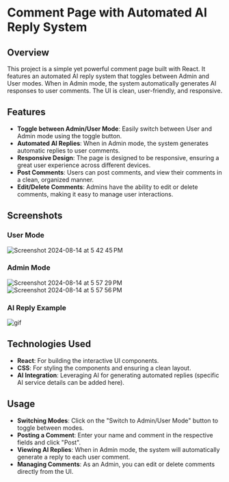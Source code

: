 # Comment Page with Automated AI Reply System

## Overview

This project is a simple yet powerful comment page built with React. It features an automated AI reply system that toggles between Admin and User modes. When in Admin mode, the system automatically generates AI responses to user comments. The UI is clean, user-friendly, and responsive.

## Features

- **Toggle between Admin/User Mode**: Easily switch between User and Admin mode using the toggle button.
- **Automated AI Replies**: When in Admin mode, the system generates automatic replies to user comments.
- **Responsive Design**: The page is designed to be responsive, ensuring a great user experience across different devices.
- **Post Comments**: Users can post comments, and view their comments in a clean, organized manner.
- **Edit/Delete Comments**: Admins have the ability to edit or delete comments, making it easy to manage user interactions.

## Screenshots

### User Mode
![Screenshot 2024-08-14 at 5 42 45 PM](https://github.com/user-attachments/assets/8175abc2-df30-4988-9fda-45238d47663a)


### Admin Mode
![Screenshot 2024-08-14 at 5 57 29 PM](https://github.com/user-attachments/assets/71cf855d-cd56-4763-9ba6-dc5c3b64ebc9)
![Screenshot 2024-08-14 at 5 57 56 PM](https://github.com/user-attachments/assets/f57cc728-5b5d-47d1-9339-2f49496032e5)


### AI Reply Example
![gif](https://github.com/user-attachments/assets/e2f41ba2-e8be-4ef2-8b55-7c8e9476da7e)


## Technologies Used

- **React**: For building the interactive UI components.
- **CSS**: For styling the components and ensuring a clean layout.
- **AI Integration**: Leveraging AI for generating automated replies (specific AI service details can be added here).

## Usage
- **Switching Modes**: Click on the "Switch to Admin/User Mode" button to toggle between modes.
- **Posting a Comment**: Enter your name and comment in the respective fields and click "Post".
- **Viewing AI Replies**: When in Admin mode, the system will automatically generate a reply to each user comment.
- **Managing Comments**: As an Admin, you can edit or delete comments directly from the UI.

